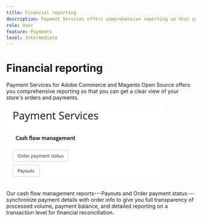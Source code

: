 ```yaml
---
title: Financial reporting
description: Payment Services offers comprehensive reporting so that you can get a clear view of your store's orders and payments.
role: User
feature: Payments
level: Intermediate
---
```

# Financial reporting

Payment Services for Adobe Commerce and Magento Open Source offers you comprehensive reporting so that you can get a clear view of your store's orders and payments.

![Financial reports view](assets/reports-view.png )

Our cash flow management reports---Payouts and Order payment status---synchronize payment details with order info to give you full transparency of processed volume, payment balance, and detailed reporting on a transaction level for financial reconciliation.
